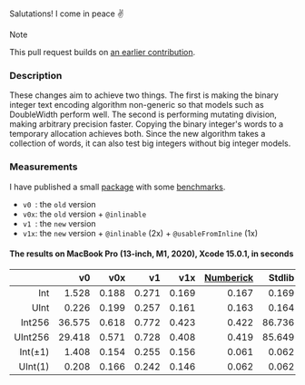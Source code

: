 Salutations! I come in peace ✌️

> [!NOTE]
> This pull request builds on [an earlier contribution](https://github.com/apple/swift-foundation/pull/262).

### Description

These changes aim to achieve two things. The first is making the binary integer text encoding algorithm non-generic so that models such as DoubleWidth perform well. The second is performing mutating division, making arbitrary precision faster. Copying the binary integer's words to a temporary allocation achieves both. Since the new algorithm takes a collection of words, it can also test big integers without big integer models.

### Measurements

I have published a small [package][PRP] with some [benchmarks][PRT]. 

- `v0 `: the `old` version
- `v0x`: the `old` version + `@inlinable`
- `v1 `: the `new` version
- `v1x`: the `new` version + `@inlinable` (2x) + `@usableFromInline` (1x)

#### The results on MacBook Pro (13-inch, M1, 2020), Xcode 15.0.1, in seconds

|          | v0     | v0x   | v1    | v1x   | [Numberick][NBK] | Stdlib  |
|---------:|-------:|------:|------:|------:|-----------------:|--------:|
| Int      |  1.528 | 0.188 | 0.271 | 0.169 | 0.167            |   0.169 |
| UInt     |  0.226 | 0.199 | 0.257 | 0.161 | 0.163            |   0.164 |
| Int256   | 36.575 | 0.618 | 0.772 | 0.423 | 0.422            |  86.736 |
| UInt256  | 29.418 | 0.571 | 0.728 | 0.408 | 0.419            |  85.649 |
| Int(±1)  |  1.408 | 0.154 | 0.255 | 0.156 | 0.061            |   0.062 |
| UInt(1)  |  0.208 | 0.166 | 0.242 | 0.146 | 0.062            |   0.062 |

[PRP]: https://github.com/oscbyspro/my-swift-foundation-pull-request
[PRT]: https://github.com/oscbyspro/my-swift-foundation-pull-request/blob/main/Tests/PullRequestTests/Tests.swift
[NBK]: https://github.com/oscbyspro/Numberick
